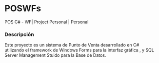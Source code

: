 # POSWFs
POS C# - WF| Project Personal | Personal

### Descripción 
Este proyecto es un sistema de Punto de Venta desarrollado en C# utilizando el framework de Windows Forms para la interfaz gráfica , y SQL Server Management Stuido para la Base de Datos.
